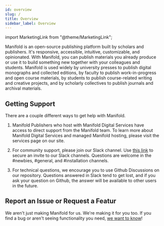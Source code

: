 ```yaml
---
id: overview
slug: /
title: Overview
sidebar_label: Overview
---
```


import MarketingLink from "@theme/MarketingLink";

Manifold is an open-source publishing platform built by scholars and publishers. It's responsive, accessible, intuitive, customizable, and opinionated. With Manifold, you can publish materials you already produce or use it to build something new together with your colleagues and students. Manifold is used widely by university presses to publish digital monographs and collected editions, by faculty to publish work-in-progress and open course materials, by students to publish course-related writing and creative projects, and by scholarly collectives to publish journals and archival materials.

## Getting Support

There are a couple different ways to get help with Manifold.

1. Manifold Publishers who host with Manifold Digital Services have access to direct support from the Manifold team. To learn more about Manifold Digital Services and managed Manifold hosting, please visit the <MarketingLink path="/services">services</MarketingLink> page on our site.

1. For community support, please join our Slack channel. Use [this link](https://manifold-slackin.herokuapp.com/) to secure an invite to our Slack channels. Questions are welcome in the #newbies, #general, and #installation channels.

1. For technical questions, we encourage you to use Github Discussions on our repository. Questions answered in Slack tend to get lost, and if you ask your question on Github, the answer will be available to other users in the future.

## Report an Issue or Request a Featur

We aren't just making Manifold for us. We're making it for you too. If you find a bug or aren't seeing functionality you need, [we want to know](https://github.com/ManifoldScholar/manifold/issues/new)!
